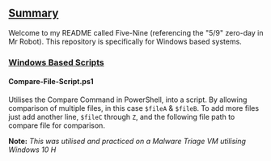 ## <u>Summary</u>

Welcome to my README called Five-Nine (referencing the "5/9" zero-day in Mr Robot). This repository is specifically for Windows based systems.

### <u>Windows Based Scripts</u>

#### Compare-File-Script.ps1

Utilises the Compare Command in PowerShell, into a script. By allowing comparison of multiple files, in this case `$fileA` & `$fileB`.
To add more files just add another line, `$fileC` through `Z`, and the following file path to compare file for comparison.

**Note:**
*This was utilised and practiced on a Malware Triage VM utilising Windows 10 H*
